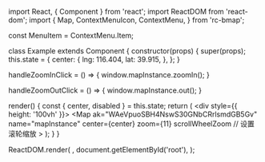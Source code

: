 import React, { Component } from 'react';
import ReactDOM from 'react-dom';
import {
  Map,
  ContextMenuIcon,
  ContextMenu,
} from 'rc-bmap';

const MenuItem = ContextMenu.Item;

class Example extends Component {
  constructor(props) {
    super(props);
    this.state = {
      center: {
        lng: 116.404,
        lat: 39.915,
      },
    };
  }

  handleZoomInClick = () => {
    window.mapInstance.zoomIn();
  }

  handleZoomOutClick = () => {
    window.mapInstance.out();
  }

  render() {
    const { center, disabled } = this.state;
    return (
      <div style={{ height: '100vh' }}>
        <Map
          ak="WAeVpuoSBH4NswS30GNbCRrlsmdGB5Gv"
          name="mapInstance"
          center={center}
          zoom={11}
          scrollWheelZoom // 设置滚轮缩放
        >
          <ContextMenu>
            <MenuItem
              text="放大"
              iconUrl={ContextMenuIcon.ZOOMIN}
              separator
              onClick={this.handleZoomInClick}
            />
            <MenuItem
              disabled
              iconUrl={ContextMenuIcon.ZOOMOUT}
              text="缩小"
              onClick={this.handleZoomOutClick}
            />
          </ContextMenu>
        </Map>
      </div>
    );
  }
}

ReactDOM.render(
  <Example />,
  document.getElementById('root'),
);
